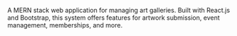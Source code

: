 A MERN stack web application for managing art galleries. Built with React.js and Bootstrap, this system offers features for artwork submission, event management, memberships, and more.
